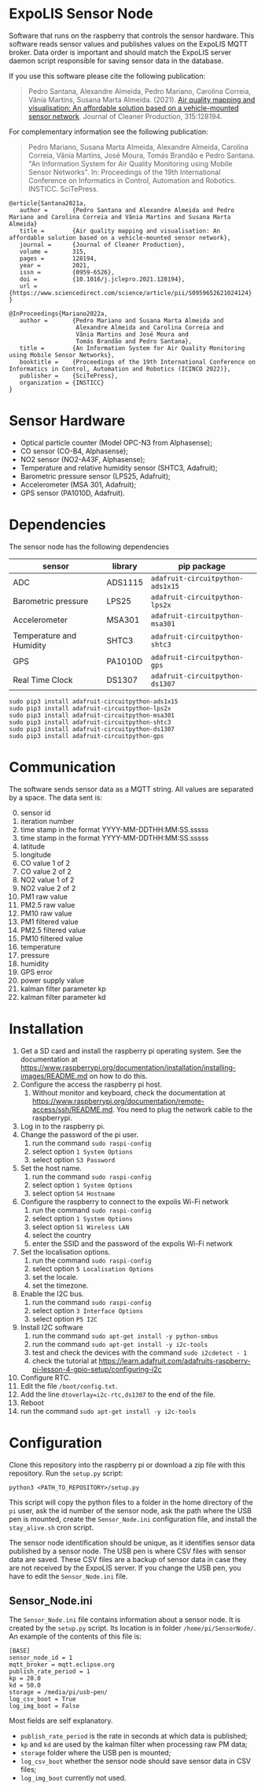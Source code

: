 # ExpoLIS Sensor Node
Software that runs on the raspberry that controls the sensor hardware. This software reads sensor values and publishes values on the ExpoLIS MQTT broker.  Data order is important and should match the ExpoLIS server daemon script responsible for saving sensor data in the database.

If you use this software please cite the following publication:

> Pedro Santana, Alexandre Almeida, Pedro Mariano, Carolina Correia, Vânia Martins, Susana Marta Almeida. (2021). [Air quality mapping and visualisation: An affordable solution based on a vehicle-mounted sensor network](https://www.sciencedirect.com/science/article/pii/S0959652621024124). Journal of Cleaner Production, 315:128194.

For complementary information see the following publication:

> Pedro Mariano, Susana Marta Almeida, Alexandre Almeida, Carolina Correia, Vânia Martins, José Moura, Tomás Brandão e Pedro Santana. "An Information System for Air Quality Monitoring using Mobile Sensor Networks". In: Proceedings of the 19th International Conference on Informatics in Control, Automation and Robotics. INSTICC. SciTePress.

    @article{Santana2021a,
       author =       {Pedro Santana and Alexandre Almeida and Pedro Mariano and Carolina Correia and Vânia Martins and Susana Marta Almeida}
       title =        {Air quality mapping and visualisation: An affordable solution based on a vehicle-mounted sensor network},
       journal =      {Journal of Cleaner Production},
       volume =       315,
       pages =        128194,
       year =         2021,
       issn =         {0959-6526},
       doi =          {10.1016/j.jclepro.2021.128194},
       url =          {https://www.sciencedirect.com/science/article/pii/S0959652621024124}
    }
    
    @InProceedings{Mariano2022a,
       author =       {Pedro Mariano and Susana Marta Almeida and
                       Alexandre Almeida and Carolina Correia and
                       Vânia Martins and José Moura and
                       Tomás Brandão and Pedro Santana},
       title =        {An Information System for Air Quality Monitoring using Mobile Sensor Networks},
       booktitle =    {Proceedings of the 19th International Conference on Informatics in Control, Automation and Robotics (ICINCO 2022)},
       publisher =    {SciTePress},
       organization = {INSTICC}
    }

# Sensor Hardware

* Optical particle counter (Model OPC-N3 from Alphasense);
* CO sensor (CO-B4, Alphasense);
* NO2 sensor (NO2-A43F, Alphasense);
* Temperature and relative humidity sensor (SHTC3, Adafruit);
* Barometric pressure sensor (LPS25, Adafruit);
* Accelerometer (MSA 301, Adafruit);
* GPS sensor (PA1010D, Adafruit).


# Dependencies

The sensor node has the following dependencies

| sensor                   | library | pip package                     |
|--------------------------|---------|---------------------------------|
| ADC                      | ADS1115 | `adafruit-circuitpython-ads1x15`|
| Barometric pressure      | LPS25   | `adafruit-circuitpython-lps2x`  |
| Accelerometer            | MSA301  | `adafruit-circuitpython-msa301` |
| Temperature and Humidity | SHTC3   | `adafruit-circuitpython-shtc3`  |
| GPS                      | PA1010D | `adafruit-circuitpython-gps`    |
| Real Time Clock          | DS1307  | `adafruit-circuitpython-ds1307` |

    sudo pip3 install adafruit-circuitpython-ads1x15
    sudo pip3 install adafruit-circuitpython-lps2x
    sudo pip3 install adafruit-circuitpython-msa301
    sudo pip3 install adafruit-circuitpython-shtc3
    sudo pip3 install adafruit-circuitpython-ds1307
    sudo pip3 install adafruit-circuitpython-gps


# Communication

The software sends sensor data as a MQTT string. All values are separated by a space. The data sent is:

0. sensor id
1. iteration number
2. time stamp in the format YYYY-MM-DDTHH:MM:SS.sssss
3. time stamp in the format YYYY-MM-DDTHH:MM:SS.sssss
4. latitude
5. longitude
6. CO value 1 of 2
7. CO value 2 of 2
8. NO2 value 1 of 2
9. NO2 value 2 of 2
10. PM1 raw value
11. PM2.5 raw value
12. PM10 raw value
13. PM1 filtered value
14. PM2.5 filtered value
15. PM10 filtered value
16. temperature
17. pressure
18. humidity
19. GPS error
20. power supply value
21. kalman filter parameter kp
22. kalman filter parameter kd

# Installation

1. Get a SD card and install the raspberry pi operating system.  See the documentation at <https://www.raspberrypi.org/documentation/installation/installing-images/README.md> on how to do this.
2. Configure the access the raspberry pi host.
   1. Without monitor and keyboard, check the documentation at <https://www.raspberrypi.org/documentation/remote-access/ssh/README.md>.  You need to plug the network cable to the raspberrypi.
3. Log in to the raspberry pi.
4. Change the password of the pi user.
   1. run the command `sudo raspi-config`
   2. select option `1 System Options`
   3. select option `S3 Password`
5. Set the host name.
   1. run the command `sudo raspi-config`
   2. select option `1 System Options`
   3. select option `S4 Hostname`
6. Configure the raspberry to connect to the expolis Wi-Fi network
   1. run the command `sudo raspi-config`
   2. select option `1 System Options`
   3. select option `S1 Wireless LAN`
   4. select the country
   5. enter the SSID and the password of the expolis Wi-Fi network
7. Set the localisation options.
   1. run the command `sudo raspi-config`
   2. select option `5 Localisation Options`
   3. set the locale.
   4. set the timezone.
4. Enable the I2C bus.
   1. run the command `sudo raspi-config`
   2. select option `3 Interface Options`
   3. select option `P5 I2C`
5. Install I2C software
   1. run the command `sudo apt-get install -y python-smbus`
   2. run the command `sudo apt-get install -y i2c-tools`
   3. test and check the devices with the command `sudo i2cdetect - 1`
   4. check the tutorial at <https://learn.adafruit.com/adafruits-raspberry-pi-lesson-4-gpio-setup/configuring-i2c>
10. Configure RTC.
   1. Edit the file `/boot/config.txt`.
   2. Add the line `dtoverlay=i2c-rtc,ds1307` to the end of the file.
   3. Reboot
   4. run the command `sudo apt-get install -y i2c-tools`


# Configuration

Clone this repository into the raspberry pi or download a zip file with this repository.  Run the `setup.py` script:

    python3 <PATH_TO_REPOSITORY>/setup.py

This script will copy the python files to a folder in the home directory of the `pi` user, ask the id number of the sensor node, ask the path where the USB pen is mounted, create the `Sensor_Node.ini` configuration file, and install the `stay_alive.sh` cron script.

The sensor node identification should be unique, as it identifies sensor data published by a sensor node.  The USB pen is where CSV files with sensor data are saved.  These CSV files are a backup of sensor data in case they are not received by the ExpoLIS server.  If you change the USB pen, you have to edit the `Sensor_Node.ini` file.

## Sensor_Node.ini

The `Sensor_Node.ini` file contains information about a sensor node.  It is created by the `setup.py` script.  Its location is in folder `/home/pi/SensorNode/`.  An example of the contents of this file is:

    [BASE]
    sensor_node_id = 1
    mqtt_broker = mqtt.eclipse.org
    publish_rate_period = 1
    kp = 20.0
    kd = 50.0
    storage = /media/pi/usb-pen/
    log_csv_boot = True
    log_img_boot = False

Most fields are self explanatory.

* `publish_rate_period` is the rate in seconds at which data is published;
* `kp` and `kd` are used by the kalman filter when processing raw PM data;
* `storage` folder where the USB pen is mounted;
* `log_csv_boot` whether the sensor node should save sensor data in CSV files;
* `log_img_boot` currently not used.
